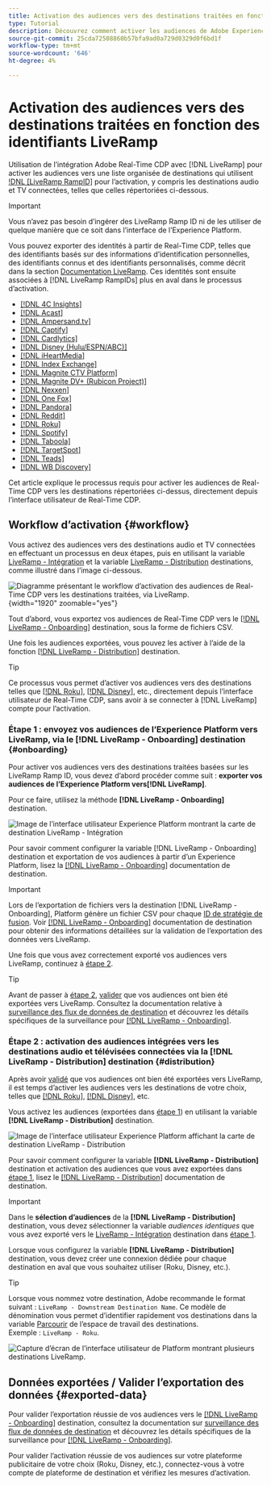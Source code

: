 ```yaml
---
title: Activation des audiences vers des destinations traitées en fonction des identifiants LiveRamp
type: Tutorial
description: Découvrez comment activer les audiences de Adobe Experience Platform vers les destinations audio et TV connectées, ainsi que d’autres intégrations à l’aide de l’LiveRamp Ramp ID.
source-git-commit: 25cda72508860b57bfa9ad0a729d0329d0f6bd1f
workflow-type: tm+mt
source-wordcount: '646'
ht-degree: 4%

---
```



# Activation des audiences vers des destinations traitées en fonction des identifiants LiveRamp

Utilisation de l’intégration Adobe Real-Time CDP avec [!DNL LiveRamp] pour activer les audiences vers une liste organisée de destinations qui utilisent [!DNL [LiveRamp RampID]](https://docs.liveramp.com/connect/en/interpreting-rampid,-liveramp-s-people-based-identifier.html) pour l’activation, y compris les destinations audio et TV connectées, telles que celles répertoriées ci-dessous.

>[!IMPORTANT]
>
>Vous n’avez pas besoin d’ingérer des LiveRamp Ramp ID ni de les utiliser de quelque manière que ce soit dans l’interface de l’Experience Platform.
>
> Vous pouvez exporter des identités à partir de Real-Time CDP, telles que des identifiants basés sur des informations d’identification personnelles, des identifiants connus et des identifiants personnalisés, comme décrit dans la section [Documentation LiveRamp](https://docs.liveramp.com/connect/en/identity-and-identifier-terms-and-concepts.html#known-identifiers). Ces identités sont ensuite associées à [!DNL LiveRamp RampIDs] plus en aval dans le processus d’activation.


* [[!DNL 4C Insights]](#insights)
* [[!DNL Acast]](#acast)
* [[!DNL Ampersand.tv]](#ampersand-tv)
* [[!DNL Captify]](#captify)
* [[!DNL Cardlytics]](#cardlytics)
* [[!DNL Disney (Hulu/ESPN/ABC)]](#disney)
* [[!DNL iHeartMedia]](#iheartmedia)
* [[!DNL Index Exchange]](#index-exchange)
* [[!DNL Magnite CTV Platform]](#magnite)
* [[!DNL Magnite DV+ (Rubicon Project)]](#magnite-dv)
* [[!DNL Nexxen]](#nexxen)
* [[!DNL One Fox]](#fox)
* [[!DNL Pandora]](#pandora)
* [[!DNL Reddit]](#reddit)
* [[!DNL Roku]](#roku)
* [[!DNL Spotify]](#spotify)
* [[!DNL Taboola]](#taboola)
* [[!DNL TargetSpot]](#targetspot)
* [[!DNL Teads]](#teads)
* [[!DNL WB Discovery]](#wb-discovery)

Cet article explique le processus requis pour activer les audiences de Real-Time CDP vers les destinations répertoriées ci-dessus, directement depuis l’interface utilisateur de Real-Time CDP.

## Workflow d’activation {#workflow}

Vous activez des audiences vers des destinations audio et TV connectées en effectuant un processus en deux étapes, puis en utilisant la variable [LiveRamp - Intégration](../catalog/advertising/liveramp-onboarding.md) et la variable [LiveRamp - Distribution](../catalog/advertising/liveramp-distribution.md) destinations, comme illustré dans l’image ci-dessous.

![Diagramme présentant le workflow d’activation des audiences de Real-Time CDP vers les destinations traitées, via LiveRamp.](../assets/ui/activate-curated-destinations-liveramp/workflow-diagram.png){width="1920" zoomable="yes"}

Tout d’abord, vous exportez vos audiences de Real-Time CDP vers le [[!DNL LiveRamp - Onboarding]](../catalog/advertising/liveramp-onboarding.md) destination, sous la forme de fichiers CSV.

Une fois les audiences exportées, vous pouvez les activer à l’aide de la fonction [[!DNL LiveRamp - Distribution]](../catalog/advertising/liveramp-distribution.md) destination.

>[!TIP]
>
>Ce processus vous permet d’activer vos audiences vers des destinations telles que [[!DNL Roku]](../catalog/advertising/liveramp-distribution.md#roku), [[!DNL Disney]](../catalog/advertising/liveramp-distribution.md#disney), etc., directement depuis l’interface utilisateur de Real-Time CDP, sans avoir à se connecter à [!DNL LiveRamp] compte pour l’activation.

### Étape 1 : envoyez vos audiences de l’Experience Platform vers LiveRamp, via le [!DNL LiveRamp - Onboarding] destination {#onboarding}

Pour activer vos audiences vers des destinations traitées basées sur les LiveRamp Ramp ID, vous devez d’abord procéder comme suit : **exporter vos audiences de l’Experience Platform vers[!DNL LiveRamp]**.

Pour ce faire, utilisez la méthode **[!DNL LiveRamp - Onboarding]** destination.

![Image de l’interface utilisateur Experience Platform montrant la carte de destination LiveRamp - Intégration](../assets/ui/activate-curated-destinations-liveramp/liveramp-onboarding-catalog.png)

Pour savoir comment configurer la variable [!DNL LiveRamp - Onboarding] destination et exportation de vos audiences à partir d’un Experience Platform, lisez la [[!DNL LiveRamp - Onboarding]](../catalog/advertising/liveramp-onboarding.md) documentation de destination.

>[!IMPORTANT]
>
>Lors de l’exportation de fichiers vers la destination [!DNL LiveRamp - Onboarding], Platform génère un fichier CSV pour chaque [ID de stratégie de fusion](../../profile/merge-policies/overview.md). Voir [[!DNL LiveRamp - Onboarding]](../catalog/advertising/liveramp-onboarding.md) documentation de destination pour obtenir des informations détaillées sur la validation de l’exportation des données vers LiveRamp.


Une fois que vous avez correctement exporté vos audiences vers LiveRamp, continuez à [étape 2](#distribution).

>[!TIP]
>
>Avant de passer à [étape 2](#distribution), [valider](../catalog/advertising/liveramp-onboarding.md#exported-data) que vos audiences ont bien été exportées vers LiveRamp. Consultez la documentation relative à [surveillance des flux de données de destination](../../dataflows/ui/monitor-destinations.md#dataflow-runs-for-batch-destinations) et découvrez les détails spécifiques de la surveillance pour [[!DNL LiveRamp - Onboarding]](../catalog/advertising/liveramp-onboarding.md#exported-data).

### Étape 2 : activation des audiences intégrées vers les destinations audio et télévisées connectées via la [!DNL LiveRamp - Distribution] destination {#distribution}

Après avoir [validé](../catalog/advertising/liveramp-onboarding.md#exported-data) que vos audiences ont bien été exportées vers LiveRamp, il est temps d’activer les audiences vers les destinations de votre choix, telles que [[!DNL Roku]](../catalog/advertising/liveramp-distribution.md#roku), [[!DNL Disney]](../catalog/advertising/liveramp-distribution.md#disney), etc.

Vous activez les audiences (exportées dans [étape 1](#onboarding)) en utilisant la variable **[!DNL LiveRamp - Distribution]** destination.

![Image de l’interface utilisateur Experience Platform affichant la carte de destination LiveRamp - Distribution](../assets/ui/activate-curated-destinations-liveramp/liveramp-distribution-catalog.png)

Pour savoir comment configurer la variable **[!DNL LiveRamp - Distribution]** destination et activation des audiences que vous avez exportées dans [étape 1](#onboarding), lisez le [[!DNL LiveRamp - Distribution]](../catalog/advertising/liveramp-distribution.md) documentation de destination.

>[!IMPORTANT]
>
>Dans le **sélection d’audiences** de la **[!DNL LiveRamp - Distribution]** destination, vous devez sélectionner la variable *audiences identiques* que vous avez exporté vers le [LiveRamp - Intégration](../catalog/advertising/liveramp-onboarding.md) destination dans [étape 1](#onboarding).

Lorsque vous configurez la variable **[!DNL LiveRamp - Distribution]** destination, vous devez créer une connexion dédiée pour chaque destination en aval que vous souhaitez utiliser (Roku, Disney, etc.).

>[!TIP]
>
>Lorsque vous nommez votre destination, Adobe recommande le format suivant : `LiveRamp - Downstream Destination Name`. Ce modèle de dénomination vous permet d’identifier rapidement vos destinations dans la variable [Parcourir](../ui/destinations-workspace.md#browse) de l’espace de travail des destinations.
><br>
>Exemple : `LiveRamp - Roku`.

![Capture d’écran de l’interface utilisateur de Platform montrant plusieurs destinations LiveRamp.](../assets/ui/activate-curated-destinations-liveramp/liveramp-naming.png)

## Données exportées / Valider l’exportation des données {#exported-data}

Pour valider l’exportation réussie de vos audiences vers le [[!DNL LiveRamp - Onboarding]](../catalog/advertising/liveramp-onboarding.md) destination, consultez la documentation sur [surveillance des flux de données de destination](../../dataflows/ui/monitor-destinations.md#dataflow-runs-for-batch-destinations) et découvrez les détails spécifiques de la surveillance pour [[!DNL LiveRamp - Onboarding]](../catalog/advertising/liveramp-onboarding.md#exported-data).

Pour valider l’activation réussie de vos audiences sur votre plateforme publicitaire de votre choix (Roku, Disney, etc.), connectez-vous à votre compte de plateforme de destination et vérifiez les mesures d’activation.
